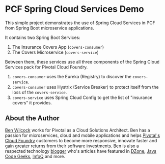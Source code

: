 # PCF Spring Cloud Services Demo

This simple project demonstrates the use of Spring Cloud Services in PCF from Spring Boot microservice applications.

It contains two Spring Boot Services:

 1. The Insurance Covers App (`covers-consumer`)
 2. The Covers Microservice (`covers-service`)

Between them, these services use all three components of the Spring Cloud Services pack for Pivotal Cloud Foundry.

 1. `covers-consumer` uses the Eureka (Registry) to discover the `covers-service`.
 2. `covers-consumer` uses Hystrix (Service Breaker) to protect itself from the loss of the `covers-service`.
 3. `covers-service` uses Spring Cloud Config to get the list of "insurance covers" it provides.

## About the Author

[Ben Wilcock](https://uk.linkedin.com/in/benwilcock) works for Pivotal as a Cloud Solutions Architect. Ben has a passion for microservices, cloud and mobile applications and helps [Pivotal's Cloud Foundry](http://pivotal.io/platform) customers to become more responsive, innovate faster and gain greater returns from their software investments. Ben is also a respected technology [blogger](http://benwilcock.wordpress.com) who's articles have featured in [DZone](https://dzone.com/users/296242/benwilcock.html), [Java Code Geeks](https://www.javacodegeeks.com/author/ben-wilcock/), [InfoQ](https://www.infoq.com/author/Ben-Wilcock) and more.
